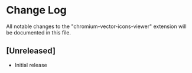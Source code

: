 # Change Log

All notable changes to the "chromium-vector-icons-viewer" extension will be documented in this file.

## [Unreleased]

- Initial release